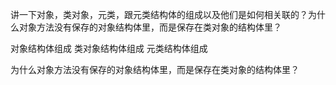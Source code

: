 讲一下对象，类对象，元类，跟元类结构体的组成以及他们是如何相关联的？为什么对象方法没有保存的对象结构体里，而是保存在类对象的结构体里？

对象结构体组成
类对象结构体组成
元类结构体组成

为什么对象方法没有保存的对象结构体里，而是保存在类对象的结构体里？